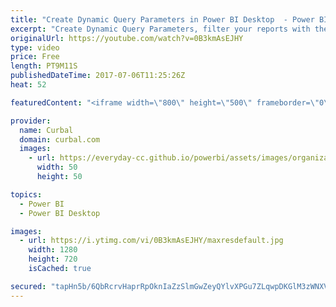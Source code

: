 ```yaml
---
title: "Create Dynamic Query Parameters in Power BI Desktop  - Power BI Tips & Tricks #47"
excerpt: "Create Dynamic Query Parameters, filter your reports with them and create a template using Power BI.  Links mentioned in the video:  Chris Webb blog: https://blog.crossjoin.co.uk/2016/08/30/data-driven-power-bi-desktop-parameters-using-list-queries/  Rio Summer Olympics Report: https://www.youtube.com/watch?v=tZXY9RZwd3U"
originalUrl: https://youtube.com/watch?v=0B3kmAsEJHY
type: video
price: Free
length: PT9M11S
publishedDateTime: 2017-07-06T11:25:26Z
heat: 52

featuredContent: "<iframe width=\"800\" height=\"500\" frameborder=\"0\" src=\"https://www.youtube.com/embed/0B3kmAsEJHY\" allow=\"accelerometer; autoplay; encrypted-media; gyroscope; picture-in-picture\" allowfullscreen></iframe>"

provider:
  name: Curbal
  domain: curbal.com
  images:
    - url: https://everyday-cc.github.io/powerbi/assets/images/organizations/curbal.com-50x50.jpg
      width: 50
      height: 50

topics:
  - Power BI
  - Power BI Desktop

images:
  - url: https://i.ytimg.com/vi/0B3kmAsEJHY/maxresdefault.jpg
    width: 1280
    height: 720
    isCached: true

secured: "tapHn5b/6QbRcrvHaprRpOknIaZzSlmGwZeyQYlvXPGu7ZLqwpDKGlM3zWNXVDhJKU8HCf4aCUzwUYmlRobV0mgj5Q4bhkkKlsnj6vq5Tr3k3DIGeZQqndqr812tpfzj9QXoanxYEJ/M4OpDdJgmX1ruALXGvX1Y3TGtsl9YUgq5ouPWNwYqxGx0laogNappkkDfexLBmZvt5qurgYg1fMYt6KRdshUci83iv4XVRteeIvLknsIMorIsmjAzHnANh5VHY7M5y6yxff3DWCQt4fjhL5ssvpZplBEv1Kz+0WN5KCYdeMvC/+WIA48LMaOrrzOyGKW0IFkAurwRvbVMclAKTCAk3Y/Plofix4/BHwxaAQ2eX48R60CkwByY0nleaG8C3/opDoyqjt5JC61U1OAkqOLr3kJe73WWYeViMYM=;2SB0GwrUx2Jn9/yrrRhmQg=="
---
```


